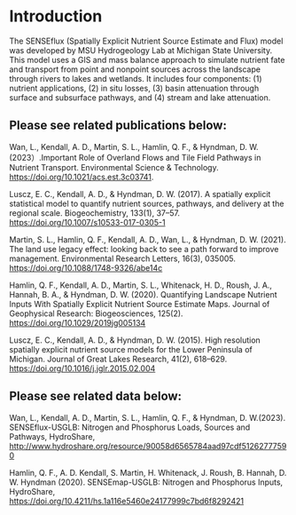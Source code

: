# Introduction
The SENSEflux (Spatially Explicit Nutrient Source Estimate and Flux) model was developed by MSU Hydrogeology Lab at Michigan State University. This model uses a GIS and mass balance approach to simulate nutrient fate and transport from point and nonpoint sources across the landscape through rivers to lakes and wetlands. It includes four components: (1) nutrient applications, (2) in situ losses, (3) basin attenuation through surface and subsurface pathways, and (4) stream and lake attenuation. 

## Please see related publications below: 

Wan, L., Kendall, A. D., Martin, S. L., Hamlin, Q. F., & Hyndman, D. W. (2023）.Important Role of Overland Flows and Tile Field Pathways in Nutrient Transport. Environmental Science & Technology. https://doi.org/10.1021/acs.est.3c03741.

Luscz, E. C., Kendall, A. D., & Hyndman, D. W. (2017). A spatially explicit statistical model to quantify nutrient sources, pathways, and delivery at the regional scale. Biogeochemistry, 133(1), 37–57. https://doi.org/10.1007/s10533-017-0305-1

Martin, S. L., Hamlin, Q. F., Kendall, A. D., Wan, L., & Hyndman, D. W. (2021). The land use legacy effect: looking back to see a path forward to improve management. Environmental Research Letters, 16(3), 035005. https://doi.org/10.1088/1748-9326/abe14c

Hamlin, Q. F., Kendall, A. D., Martin, S. L., Whitenack, H. D., Roush, J. A., Hannah, B. A., & Hyndman, D. W. (2020). Quantifying Landscape Nutrient Inputs With Spatially Explicit Nutrient Source Estimate Maps. Journal of Geophysical Research: Biogeosciences, 125(2). https://doi.org/10.1029/2019jg005134

Luscz, E. C., Kendall, A. D., & Hyndman, D. W. (2015). High resolution spatially explicit nutrient source models for the Lower Peninsula of Michigan. Journal of Great Lakes Research, 41(2), 618–629. https://doi.org/10.1016/j.jglr.2015.02.004




## Please see related data below: 

Wan, L., Kendall, A. D., Martin, S. L., Hamlin, Q. F., & Hyndman, D. W.(2023). SENSEflux-USGLB: Nitrogen and Phosphorus Loads, Sources and Pathways, HydroShare, http://www.hydroshare.org/resource/90058d6565784aad97cdf51262777590

Hamlin, Q. F., A. D. Kendall, S. Martin, H. Whitenack, J. Roush, B. Hannah, D. W. Hyndman (2020). SENSEmap-USGLB: Nitrogen and Phosphorus Inputs, HydroShare, https://doi.org/10.4211/hs.1a116e5460e24177999c7bd6f8292421

